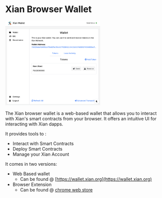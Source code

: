 # Xian Browser Wallet

<img src="./browser-wallet.png" height="60%" width="60%"/>

The Xian browser wallet is a web-based wallet that allows you to interact with Xian's smart contracts from your browser. It offers an intuitive UI for interacting with Xian dapps.

It provides tools to : 
- Interact with Smart Contracts
- Deploy Smart Contracts
- Manage your Xian Account

It comes in two versions:

- Web Based wallet
    - Can be found @ [https://wallet.xian.org](https://wallet.xian.org)
- Browser Extension
    - Can be found @ [chrome web store](https://chromewebstore.google.com/detail/xian-wallet/kcimjjhplbcgkcnanijkolfillgfanlc)

